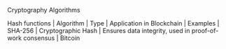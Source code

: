 Cryptography Algorithms 

Hash functions
| Algorithm | Type | Application in Blockchain | Examples
| SHA-256   | Cryptographic Hash | Ensures data integrity, used in proof-of-work consensus | Bitcoin
